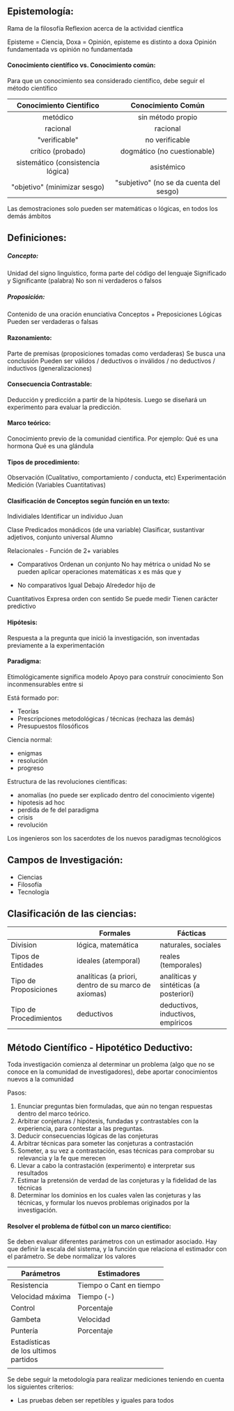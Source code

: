 ## Epistemología:
Rama de la filosofía
Reflexion acerca de la actividad cientfíca

Episteme = Ciencia, Doxa = Opinión, episteme es distinto a doxa
Opinión fundamentada vs opinión no fundamentada
#### Conocimiento científico vs. Conocimiento común:
Para que un conocimiento sea considerado científico, debe seguir el método científico

|      Conocimiento Cientifico      |           Conocimiento Común            |
| :-------------------------------: | :-------------------------------------: |
|             metódico              |            sin método propio            |
|             racional              |                racional                 |
|           "verificable"           |             no verificable              |
|         crítico (probado)         |       dogmático (no cuestionable)       |
| sistemático (consistencia lógica) |               asistémico                |
|   "objetivo" (minimizar sesgo)    | "subjetivo" (no se da cuenta del sesgo) |

Las demostraciones solo pueden ser matemáticas o lógicas, en todos los demás ámbitos
## Definiciones:
##### Concepto:
Unidad del signo linguístico, forma parte del código del lenguaje
Significado y Significante (palabra)
No son ni verdaderos o falsos
##### Proposición:
Contenido de una oración enunciativa
Conceptos + Preposiciones Lógicas
Pueden ser verdaderas o falsas

#### Razonamiento:
Parte de premisas (proposiciones tomadas como verdaderas)
Se busca una conclusión
Pueden ser válidos / deductivos o inválidos / no deductivos / inductivos (generalizaciones)

#### Consecuencia Contrastable:
Deducción y predicción a partir de la hipótesis.
Luego se diseñará un experimento para evaluar la predicción.

#### Marco teórico:
Conocimiento previo de la comunidad cientifica.
Por ejemplo:
	Qué es una hormona
	Qué es una glándula

#### Tipos de procedimiento:
Observación (Cualitativo, comportamiento / conducta, etc)
Experimentación
Medición (Variables Cuantitativas)

#### Clasificación de Conceptos según función en un texto:
Individiales
	Identificar un individuo
	Juan
	
Clase
	Predicados monádicos (de una variable)
	Clasificar, sustantivar adjetivos, conjunto universal
	Alumno

Relacionales - Función de 2+ variables
- Comparativos
	Ordenan un conjunto
	No hay métrica o unidad
	No se pueden aplicar operaciones matemáticas
	x es más que y
	
- No comparativos
	Igual
	Debajo
	Alrededor
	hijo de

Cuantitativos
	Expresa orden con sentido
	Se puede medir
	Tienen carácter predictivo

#### Hipótesis:
Respuesta a la pregunta que inició la investigación,  son inventadas previamente a la experimentación

#### Paradigma:
Etimológicamente significa modelo
Apoyo para construír conocimiento
Son inconmensurables entre si

Está formado por:
- Teorías
- Prescripciones metodológicas / técnicas (rechaza las demás)
- Presupuestos filosóficos

Ciencia normal:
- enigmas
- resolución
- progreso

Estructura de las revoluciones científicas:
- anomalías (no puede ser explicado dentro del conocimiento vigente)
- hipotesis ad hoc 
- perdida de fe del paradigma
- crisis 
- revolución

Los ingenieros son los sacerdotes de los nuevos paradigmas tecnológicos
## Campos de Investigación:
- Ciencias
- Filosofía
- Tecnología

## Clasificación de las ciencias:
|                        | Formales                                             | Fácticas                               |
| ---------------------- | ---------------------------------------------------- | -------------------------------------- |
| Division               | lógica, matemática                                   | naturales, sociales                    |
| Tipos de Entidades     | ideales (atemporal)                                  | reales (temporales)                    |
| Tipo de Proposiciones  | analíticas (a priori, dentro de su marco de axiomas) | analíticas y sintéticas (a posteriori) |
| Tipo de Procedimientos | deductivos                                           | deductivos, inductivos, empíricos      |

## Método Científico - Hipotético Deductivo:
Toda investigación comienza al determinar un problema (algo que no se conoce en la comunidad de investigadores), debe aportar conocimientos nuevos a la comunidad

Pasos:
1. Enunciar preguntas bien formuladas, que aún no tengan respuestas dentro del marco teórico.
2. Arbitrar conjeturas / hipótesis, fundadas y contrastables con la experiencia, para contestar a las preguntas.
3. Deducir consecuencias lógicas de las conjeturas
4. Arbitrar técnicas para someter las conjeturas a contrastación
5. Someter, a su vez a contrastación, esas técnicas para comprobar su relevancia y la fe que merecen
6. Llevar a cabo la contrastación (experimento) e interpretar sus resultados
7. Estimar la pretensión de verdad de las conjeturas y la fidelidad de las técnicas
8. Determinar los dominios en los cuales valen las conjeturas y las técnicas, y formular los nuevos problemas originados por la investigación.

#### Resolver el problema de fútbol con un marco científico:
Se deben evaluar diferentes parámetros con un estimador asociado.
Hay que definir la escala del sistema, y la función que relaciona el estimador con el parámetro.
Se debe normalizar los valores


| Parámetros                                 | Estimadores             |
| ------------------------------------------ | ----------------------- |
| Resistencia                                | Tiempo o Cant en tiempo |
| Velocidad máxima                           | Tiempo (-)              |
| Control                                    | Porcentaje              |
| Gambeta                                    | Velocidad               |
| Puntería                                   | Porcentaje              |
| Estadísticas<br>de los ultimos<br>partidos |                         |
|                                            |                         |

Se debe seguír la metodología para realizar mediciones teniendo en cuenta los siguientes criterios:
- Las pruebas deben ser repetibles y iguales para todos
